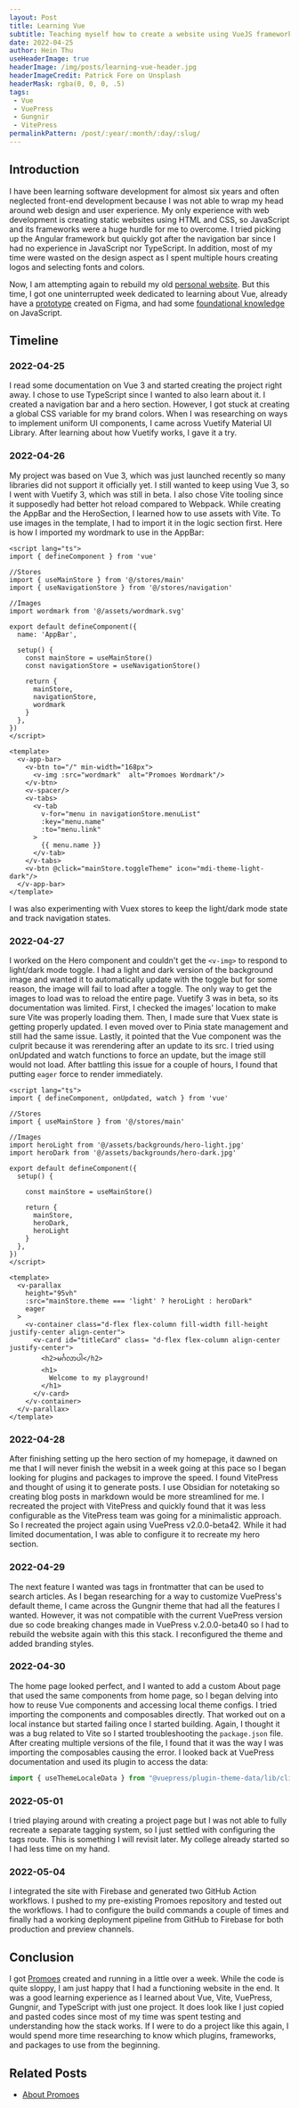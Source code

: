 ```yaml
---
layout: Post
title: Learning Vue
subtitle: Teaching myself how to create a website using VueJS framework.
date: 2022-04-25
author: Hein Thu
useHeaderImage: true
headerImage: /img/posts/learning-vue-header.jpg
headerImageCredit: Patrick Fore on Unsplash
headerMask: rgba(0, 0, 0, .5)
tags:
 - Vue
 - VuePress
 - Gungnir
 - VitePress
permalinkPattern: /post/:year/:month/:day/:slug/
---
```


## Introduction
I have been learning software development for almost six years and often neglected front-end development because I was not able to wrap my head around web design and user experience. My only experience with web development is creating static websites using HTML and CSS, so JavaScript and its frameworks were a huge hurdle for me to overcome. I tried picking up the Angular framework but quickly got after the navigation bar since I had no experience in JavaScript nor TypeScript. In addition, most of my time were wasted on the design aspect as I spent multiple hours creating logos and selecting fonts and colors.

Now, I am attempting again to rebuild my old [personal website](https://www1.chapman.edu/~thu105/). But this time, I got one uninterrupted week dedicated to learning about Vue, already have a [prototype](https://www.figma.com/proto/L0Uxm0n8GldjKoKNe5vwNF/Promoes-Mockup?node-id=100%3A3730&scaling=scale-down-width&page-id=17%3A367&hide-ui=1) created on Figma, and had some [foundational knowledge](https://www.freecodecamp.org/certification/fccdd313ffa-97e8-4d74-ad5e-1f3d3d5b3d40/javascript-algorithms-and-data-structures) on JavaScript.

## Timeline
### 2022-04-25
I read some documentation on Vue 3 and started creating the project right away. I chose to use TypeScript since I wanted to also learn about it. I created a navigation bar and a hero section. However, I got stuck at creating a global CSS variable for my brand colors. When I was researching on ways to implement uniform UI components, I came across Vuetify Material UI Library. After learning about how Vuetify works, I gave it a try.

### 2022-04-26
My project was based on Vue 3, which was just launched recently so many libraries did not support it officially yet. I still wanted to keep using Vue 3, so I went with Vuetify 3, which was still in beta. I also chose Vite tooling since it supposedly had better hot reload compared to Webpack. While creating the AppBar and the HeroSection, I learned how to use assets with Vite. To use images in the template, I had to import it in the logic section first. Here is how I imported my wordmark to use in the AppBar:
```vue
<script lang="ts">
import { defineComponent } from 'vue'

//Stores
import { useMainStore } from '@/stores/main'
import { useNavigationStore } from '@/stores/navigation'

//Images
import wordmark from '@/assets/wordmark.svg'

export default defineComponent({
  name: 'AppBar',

  setup() {
    const mainStore = useMainStore()
    const navigationStore = useNavigationStore()

    return {
      mainStore,
      navigationStore,
      wordmark
    }
  },
})
</script>

<template>
  <v-app-bar>
    <v-btn to="/" min-width="168px">
      <v-img :src="wordmark"  alt="Promoes Wordmark"/>
    </v-btn>
    <v-spacer/>
    <v-tabs>
      <v-tab
        v-for="menu in navigationStore.menuList"
        :key="menu.name"
        :to="menu.link"
      >
        {{ menu.name }}
      </v-tab>
    </v-tabs>
    <v-btn @click="mainStore.toggleTheme" icon="mdi-theme-light-dark"/>
  </v-app-bar>
</template>
```
I was also experimenting with Vuex stores to keep the light/dark mode state and track navigation states.

### 2022-04-27
I worked on the Hero component and couldn't get the `<v-img>` to respond to light/dark mode toggle. I had a light and dark version of the background image and wanted it to automatically update with the toggle but for some reason, the image will fail to load after a toggle. The only way to get the images to load was to reload the entire page. Vuetify 3 was in beta, so its documentation was limited. First, I checked the images' location to make sure Vite was properly loading them. Then, I made sure that Vuex state is getting properly updated. I even moved over to Pinia state management and still had the same issue. Lastly, it pointed that the Vue component was the culprit because it was rerendering after an update to its src. I tried using onUpdated and watch functions to force an update, but the image still would not load. After battling this issue for a couple of hours, I found that putting `eager` force to render immediately.
```vue
<script lang="ts">
import { defineComponent, onUpdated, watch } from 'vue'

//Stores
import { useMainStore } from '@/stores/main'

//Images
import heroLight from '@/assets/backgrounds/hero-light.jpg'
import heroDark from '@/assets/backgrounds/hero-dark.jpg'

export default defineComponent({
  setup() {
    
    const mainStore = useMainStore()

    return {
      mainStore,
      heroDark,
      heroLight
    }
  },
})
</script>

<template>
  <v-parallax
    height="95vh"
    :src="mainStore.theme === 'light' ? heroLight : heroDark"
    eager
  >
    <v-container class="d-flex flex-column fill-width fill-height justify-center align-center">
      <v-card id="titleCard" class= "d-flex flex-column align-center justify-center">
        <h2>မင်္ဂလာပါ</h2>
        <h1>
          Welcome to my playground!
        </h1>
      </v-card>
    </v-container>
  </v-parallax>
</template>
```
### 2022-04-28
After finishing setting up the hero section of my homepage, it dawned on me that I will never finish the websit in a week going at this pace so I began looking for plugins and packages to improve the speed. I found VitePress and thought of using it to generate posts. I use Obsidian for notetaking so creating blog posts in markdown would be more streamlined for me. I recreated the project with VitePress and quickly found that it was less configurable as the VitePress team was going for a minimalistic approach. So I recreated the project again using VuePress v2.0.0-beta42. While it had limited documentation, I was able to configure it to recreate my hero section.

### 2022-04-29
The next feature I wanted was tags in frontmatter that can be used to search articles. As I began researching for a way to customize VuePress's default theme, I came across the Gungnir theme that had all the features I wanted. However, it was not compatible with the current VuePress version due so code breaking changes made in VuePress v.2.0.0-beta40 so I had to rebuild the website again with this this stack. I reconfigured the theme and added branding styles.

### 2022-04-30
The home page looked perfect, and I wanted to add a custom About page that used the same components from home page, so I began delving into how to reuse Vue components and accessing local theme configs. I tried importing the components and composables directly. That worked out on a local instance but started failing once I started building. Again, I thought it was a bug related to Vite so I started troubleshooting the `package.json` file. After creating multiple versions of the file, I found that it was the way I was importing the composables causing the error. I looked back at VuePress documentation and used its plugin to access the data:
```ts
import { useThemeLocaleData } from "@vuepress/plugin-theme-data/lib/client"
```

### 2022-05-01
I tried playing around with creating a project page but I was not able to fully recreate a separate tagging system, so I just settled with configuring the tags route. This is something I will revisit later. My college already started so I had less time on my hand.

### 2022-05-04
I integrated the site with Firebase and generated two GitHub Action workflows. I pushed to my pre-existing Promoes repository and tested out the workflows. I had to configure the build commands a couple of times and finally had a working deployment pipeline from GitHub to Firebase for both production and preview channels.

## Conclusion
I got [Promoes](https://promoes.com) created and running in a little over a week. While the code is quite sloppy, I am just happy that I had a functioning website in the end. It was a good learning experience as I learned about Vue, Vite, VuePress, Gungnir, and TypeScript with just one project. It does look like I just copied and pasted codes since most of my time was spent testing and understanding how the stack works. If I were to do a project like this again, I would spend more time researching to know which plugins, frameworks, and packages to use from the beginning.
 
## Related Posts
- [About Promoes](/about/promoes.md)
